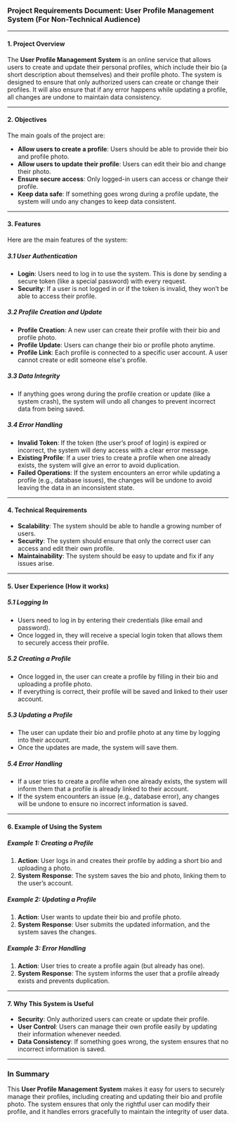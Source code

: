 ### **Project Requirements Document: User Profile Management System (For Non-Technical Audience)**

---

#### **1. Project Overview**
The **User Profile Management System** is an online service that allows users to create and update their personal profiles, which include their bio (a short description about themselves) and their profile photo. The system is designed to ensure that only authorized users can create or change their profiles. It will also ensure that if any error happens while updating a profile, all changes are undone to maintain data consistency.

---

#### **2. Objectives**
The main goals of the project are:
- **Allow users to create a profile**: Users should be able to provide their bio and profile photo.
- **Allow users to update their profile**: Users can edit their bio and change their photo.
- **Ensure secure access**: Only logged-in users can access or change their profile.
- **Keep data safe**: If something goes wrong during a profile update, the system will undo any changes to keep data consistent.

---

#### **3. Features**
Here are the main features of the system:

##### **3.1 User Authentication**
- **Login**: Users need to log in to use the system. This is done by sending a secure token (like a special password) with every request.
- **Security**: If a user is not logged in or if the token is invalid, they won’t be able to access their profile.

##### **3.2 Profile Creation and Update**
- **Profile Creation**: A new user can create their profile with their bio and profile photo.
- **Profile Update**: Users can change their bio or profile photo anytime.
- **Profile Link**: Each profile is connected to a specific user account. A user cannot create or edit someone else's profile.

##### **3.3 Data Integrity**
- If anything goes wrong during the profile creation or update (like a system crash), the system will undo all changes to prevent incorrect data from being saved.

##### **3.4 Error Handling**
- **Invalid Token**: If the token (the user’s proof of login) is expired or incorrect, the system will deny access with a clear error message.
- **Existing Profile**: If a user tries to create a profile when one already exists, the system will give an error to avoid duplication.
- **Failed Operations**: If the system encounters an error while updating a profile (e.g., database issues), the changes will be undone to avoid leaving the data in an inconsistent state.

---

#### **4. Technical Requirements**
- **Scalability**: The system should be able to handle a growing number of users.
- **Security**: The system should ensure that only the correct user can access and edit their own profile.
- **Maintainability**: The system should be easy to update and fix if any issues arise.

---

#### **5. User Experience (How it works)**

##### **5.1 Logging In**
- Users need to log in by entering their credentials (like email and password).
- Once logged in, they will receive a special login token that allows them to securely access their profile.

##### **5.2 Creating a Profile**
- Once logged in, the user can create a profile by filling in their bio and uploading a profile photo. 
- If everything is correct, their profile will be saved and linked to their user account.

##### **5.3 Updating a Profile**
- The user can update their bio and profile photo at any time by logging into their account.
- Once the updates are made, the system will save them.

##### **5.4 Error Handling**
- If a user tries to create a profile when one already exists, the system will inform them that a profile is already linked to their account.
- If the system encounters an issue (e.g., database error), any changes will be undone to ensure no incorrect information is saved.

---

#### **6. Example of Using the System**

##### **Example 1: Creating a Profile**
1. **Action**: User logs in and creates their profile by adding a short bio and uploading a photo.
2. **System Response**: The system saves the bio and photo, linking them to the user’s account.

##### **Example 2: Updating a Profile**
1. **Action**: User wants to update their bio and profile photo.
2. **System Response**: User submits the updated information, and the system saves the changes.

##### **Example 3: Error Handling**
1. **Action**: User tries to create a profile again (but already has one).
2. **System Response**: The system informs the user that a profile already exists and prevents duplication.

---

#### **7. Why This System is Useful**
- **Security**: Only authorized users can create or update their profile.
- **User Control**: Users can manage their own profile easily by updating their information whenever needed.
- **Data Consistency**: If something goes wrong, the system ensures that no incorrect information is saved.

---

### **In Summary**
This **User Profile Management System** makes it easy for users to securely manage their profiles, including creating and updating their bio and profile photo. The system ensures that only the rightful user can modify their profile, and it handles errors gracefully to maintain the integrity of user data.